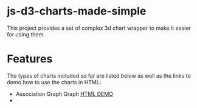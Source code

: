 # js-d3-charts-made-simple

This project provides a set of complex 3d chart wrapper to make it easier for using them. 

# Features

The types of charts included so far are listed below as well as the links to demo how to use the charts in HTML:

* Association Graph Graph [HTML DEMO](https://rawgit.com/cschen1205/js-d3-charts-made-simple/master/examples/example-hero-graph.html)
* 
